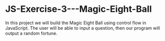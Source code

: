 # JS-Exercise-3---Magic-Eight-Ball
In this project we will build the Magic Eight Ball using control flow in JavaScript. The user will be able to input a question, then our program will output a random fortune.
